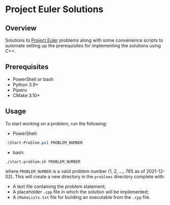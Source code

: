 # Project Euler Solutions

## Overview

Solutions to [Project Euler](https://projecteuler.net/) problems along with some convenience scripts to automate setting up the prerequisites for implementing the solutions using C++.

## Prerequisites

- PowerShell or bash
- Python 3.9+
- Pipenv
- CMake 3.10+

## Usage

To start working on a problem, run the following:

- PowerShell:

```powershell
.\Start-Problem.ps1 PROBLEM_NUMBER
```

- bash:

```shell
./start-problem.sh PROBLEM_NUMBER
```

where `PROBLEM_NUMBER` is a valid problem number (1, 2, ..., 765 as of 2021-12-02). This will create a new directory
in the `problems` directory complete with:

- A text file containing the problem statement;
- A placeholder `.cpp` file in which the solution will be implemented;
- A `CMakeLists.txt` file for building an executable from the `.cpp` file.
